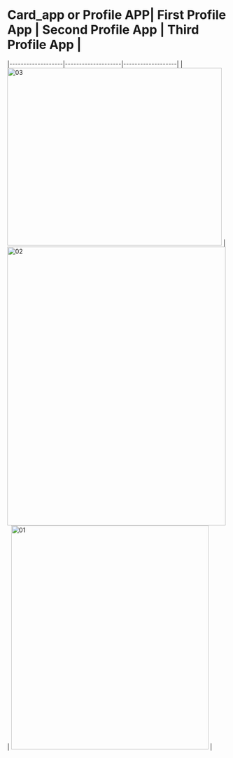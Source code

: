 # Card_app or Profile APP| First Profile App | Second Profile App | Third Profile App |
|-------------------|--------------------|-------------------|
| <img width="490" height="406" alt="03" src="https://github.com/user-attachments/assets/c4c44a4c-0b7c-4bbd-9d3d-5fa78fa2a57f" /> | <img width="499" height="637" alt="02" src="https://github.com/user-attachments/assets/5fe57fd6-3a3c-41b2-a09c-2afe016ffb50" /> | <img width="451" height="512" alt="01" src="https://github.com/user-attachments/assets/852fce80-9324-4832-9206-f0eb71e598d7" /> |
